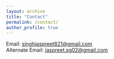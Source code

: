 ```yaml
---
layout: archive
title: "Contact"
permalink: /contact/
author_profile: true
---
```

Email: singhjaspreet821@gmail.com
<br>
Alternate Email: jaspreet.sg02@gmail.com